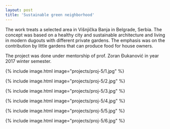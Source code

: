 ```yaml
---
layout: post
title: 'Sustainable green neighborhood'
---
```


The work treats a selected area in Višnjička Banja in Belgrade, Serbia. The concept was based on a healthy city and sustainable architecture and living in modern dugouts with different private gardens. The  emphasis was on the contribution by little gardens that can produce food for house owners. 

The project was done under mentorship of prof. Zoran Đukanović in year 2017 winter semester.

{% include image.html image="projects/proj-5/1.jpg" %}

{% include image.html image="projects/proj-5/2.jpg" %}

{% include image.html image="projects/proj-5/3.jpg" %}

{% include image.html image="projects/proj-5/4.jpg" %}

{% include image.html image="projects/proj-5/5.jpg" %}

{% include image.html image="projects/proj-5/6.jpg" %}
